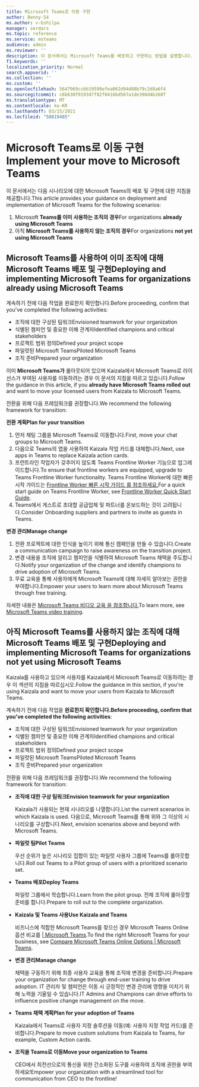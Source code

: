 ```yaml
---
title: Microsoft Teams로 이동 구현
author: Benny-54
ms.author: v-bshilpa
manager: serdars
ms.topic: reference
ms.service: msteams
audience: admin
ms.reviewer: ''
description: 이 문서에서는 Microsoft Teams를 배포하고 구현하는 방법을 설명합니다.
f1.keywords: ''
localization_priority: Normal
search.appverid: ''
ms.collection: ''
ms.custom: ''
ms.openlocfilehash: 5647969ccbb19599efea062d94d88b79c2d8a6f4
ms.sourcegitcommit: c6b630f9193d7f82f0416bd567a1de390d4b260f
ms.translationtype: MT
ms.contentlocale: ko-KR
ms.lasthandoff: 03/15/2021
ms.locfileid: "50819485"
---
```

# <a name="implement-your-move-to-microsoft-teams"></a><span data-ttu-id="bd64f-103">Microsoft Teams로 이동 구현</span><span class="sxs-lookup"><span data-stu-id="bd64f-103">Implement your move to Microsoft Teams</span></span>

<span data-ttu-id="bd64f-104">이 문서에서는 다음 시나리오에 대한 Microsoft Teams의 배포 및 구현에 대한 지침을 제공합니다.</span><span class="sxs-lookup"><span data-stu-id="bd64f-104">This article provides your guidance on deployment and implementation of Microsoft Teams for the following scenarios:</span></span>

1. <span data-ttu-id="bd64f-105">Microsoft **Teams를 이미 사용하는 조직의 경우**</span><span class="sxs-lookup"><span data-stu-id="bd64f-105">For organizations **already using Microsoft Teams**</span></span>
2. <span data-ttu-id="bd64f-106">아직 **Microsoft Teams를 사용하지 않는 조직의 경우**</span><span class="sxs-lookup"><span data-stu-id="bd64f-106">For organizations **not yet using Microsoft Teams**</span></span>

## <a name="deploying-and-implementing-microsoft-teams-for-organizations-already-using-microsoft-teams"></a><span data-ttu-id="bd64f-107">Microsoft Teams를 사용하여 이미 조직에 대해 Microsoft Teams 배포 및 구현</span><span class="sxs-lookup"><span data-stu-id="bd64f-107">Deploying and implementing Microsoft Teams for organizations already using Microsoft Teams</span></span>
 
<span data-ttu-id="bd64f-108">계속하기 전에 다음 작업을 완료한지 확인합니다.</span><span class="sxs-lookup"><span data-stu-id="bd64f-108">Before proceeding, confirm that you've completed the following activities:</span></span> 

- <span data-ttu-id="bd64f-109">조직에 대한 구상된 팀워크</span><span class="sxs-lookup"><span data-stu-id="bd64f-109">Envisioned teamwork for your organization</span></span>  
- <span data-ttu-id="bd64f-110">식별된 챔피언 및 중요한 이해 관계자</span><span class="sxs-lookup"><span data-stu-id="bd64f-110">Identified champions and critical stakeholders</span></span> 
- <span data-ttu-id="bd64f-111">프로젝트 범위 정의</span><span class="sxs-lookup"><span data-stu-id="bd64f-111">Defined your project scope</span></span>  
- <span data-ttu-id="bd64f-112">파일럿된 Microsoft Teams</span><span class="sxs-lookup"><span data-stu-id="bd64f-112">Piloted Microsoft Teams</span></span> 
- <span data-ttu-id="bd64f-113">조직 준비</span><span class="sxs-lookup"><span data-stu-id="bd64f-113">Prepared your organization</span></span> 

<span data-ttu-id="bd64f-114">이미 **Microsoft Teams가** 롤아웃되어 있으며 Kaizala에서 Microsoft Teams로 라이선스가 부여된 사용자를 이동하려는 경우 이 문서의 지침을 따르고 있습니다.</span><span class="sxs-lookup"><span data-stu-id="bd64f-114">Follow the guidance in this article, if you **already have Microsoft Teams rolled out** and want to move your licensed users from Kaizala to Microsoft Teams.</span></span> 
   
<span data-ttu-id="bd64f-115">전환을 위해 다음 프레임워크를 권장합니다.</span><span class="sxs-lookup"><span data-stu-id="bd64f-115">We recommend the following framework for transition:</span></span>  
   
<span data-ttu-id="bd64f-116">**전환 계획**</span><span class="sxs-lookup"><span data-stu-id="bd64f-116">**Plan for your transition**</span></span> 
   
1. <span data-ttu-id="bd64f-117">먼저 채팅 그룹을 Microsoft Teams로 이동합니다.</span><span class="sxs-lookup"><span data-stu-id="bd64f-117">First, move your chat groups to Microsoft Teams.</span></span>
1. <span data-ttu-id="bd64f-118">다음으로 Teams의 앱을 사용하여 Kaizala 작업 카드를 대체합니다.</span><span class="sxs-lookup"><span data-stu-id="bd64f-118">Next, use apps in Teams to replace Kaizala action cards.</span></span>
1. <span data-ttu-id="bd64f-119">프런트라인 작업자가 갖추어지 않도록 Teams Frontline Worker 기능으로 업그레이드합니다.</span><span class="sxs-lookup"><span data-stu-id="bd64f-119">To ensure that frontline workers are equipped, upgrade to Teams Frontline Worker functionality.</span></span> <span data-ttu-id="bd64f-120">Teams Frontline Worker에 대한 빠른 시작 가이드는 [Frontline Worker 빠른 시작 가이드 를 참조하세요.](https://docs.microsoft.com/microsoftteams/flw-quickstart)</span><span class="sxs-lookup"><span data-stu-id="bd64f-120">For a quick start guide on Teams Frontline Worker, see [Frontline Worker Quick Start Guide](https://docs.microsoft.com/microsoftteams/flw-quickstart).</span></span>
1. <span data-ttu-id="bd64f-121">Teams에서 게스트로 초대할 공급업체 및 파트너를 온보드하는 것이 고려됩니다.</span><span class="sxs-lookup"><span data-stu-id="bd64f-121">Consider Onboarding suppliers and partners to invite as guests in Teams.</span></span>  
  
<span data-ttu-id="bd64f-122">**변경 관리**</span><span class="sxs-lookup"><span data-stu-id="bd64f-122">**Manage change**</span></span>  
   
1. <span data-ttu-id="bd64f-123">전환 프로젝트에 대한 인식을 높이기 위해 통신 캠페인을 만들 수 있습니다.</span><span class="sxs-lookup"><span data-stu-id="bd64f-123">Create a communication campaign to raise awareness on the transition project.</span></span> 
1. <span data-ttu-id="bd64f-124">변경 내용을 조직에 알리고 챔피언을 식별하여 Microsoft Teams 채택을 주도합니다.</span><span class="sxs-lookup"><span data-stu-id="bd64f-124">Notify your organization of the change and identify champions to drive adoption of Microsoft Teams.</span></span> 
1. <span data-ttu-id="bd64f-125">무료 교육을 통해 사용자에게 Microsoft Teams에 대해 자세히 알아보는 권한을 부여합니다.</span><span class="sxs-lookup"><span data-stu-id="bd64f-125">Empower your users to learn more about Microsoft Teams through free training.</span></span> 
   
<span data-ttu-id="bd64f-126">자세한 내용은 [Microsoft Teams 비디오 교육 을 참조합니다.](https://support.microsoft.com/office/microsoft-teams-video-training-4f108e54-240b-4351-8084-b1089f0d21d7?ui=en-us&rs=en-us&ad=us)</span><span class="sxs-lookup"><span data-stu-id="bd64f-126">To learn more, see [Microsoft Teams video training](https://support.microsoft.com/office/microsoft-teams-video-training-4f108e54-240b-4351-8084-b1089f0d21d7?ui=en-us&rs=en-us&ad=us).</span></span>   
 
## <a name="deploying-and-implementing-microsoft-teams-for-organizations-not-yet-using-microsoft-teams"></a><span data-ttu-id="bd64f-127">아직 Microsoft Teams를 사용하지 않는 조직에 대해 Microsoft Teams 배포 및 구현</span><span class="sxs-lookup"><span data-stu-id="bd64f-127">Deploying and implementing Microsoft Teams for organizations not yet using Microsoft Teams</span></span>
 
<span data-ttu-id="bd64f-128">Kaizala를 사용하고 있으며 사용자를 Kaizala에서 Microsoft Teams로 이동하려는 경우 이 섹션의 지침을 따르십시오.</span><span class="sxs-lookup"><span data-stu-id="bd64f-128">Follow the guidance in this section, if you're using Kaizala and want to move your users from Kaizala to Microsoft Teams.</span></span>
   
<span data-ttu-id="bd64f-129">계속하기 전에 다음 작업을 **완료한지 확인합니다.**</span><span class="sxs-lookup"><span data-stu-id="bd64f-129">**Before proceeding, confirm that you've completed the following activities**:</span></span> 
   
- <span data-ttu-id="bd64f-130">조직에 대한 구상된 팀워크</span><span class="sxs-lookup"><span data-stu-id="bd64f-130">Envisioned teamwork for your organization</span></span> 
- <span data-ttu-id="bd64f-131">식별된 챔피언 및 중요한 이해 관계자</span><span class="sxs-lookup"><span data-stu-id="bd64f-131">Identified champions and critical stakeholders</span></span> 
- <span data-ttu-id="bd64f-132">프로젝트 범위 정의</span><span class="sxs-lookup"><span data-stu-id="bd64f-132">Defined your project scope</span></span>  
- <span data-ttu-id="bd64f-133">파일럿된 Microsoft Teams</span><span class="sxs-lookup"><span data-stu-id="bd64f-133">Piloted Microsoft Teams</span></span>
- <span data-ttu-id="bd64f-134">조직 준비</span><span class="sxs-lookup"><span data-stu-id="bd64f-134">Prepared your organization</span></span>  
   
<span data-ttu-id="bd64f-135">전환을 위해 다음 프레임워크를 권장합니다.</span><span class="sxs-lookup"><span data-stu-id="bd64f-135">We recommend the following framework for transition:</span></span> 
   
- <span data-ttu-id="bd64f-136">**조직에 대한 구상 팀워크**</span><span class="sxs-lookup"><span data-stu-id="bd64f-136">**Envision teamwork for your organization**</span></span> 
   
   <span data-ttu-id="bd64f-137">Kaizala가 사용되는 현재 시나리오를 나열합니다.</span><span class="sxs-lookup"><span data-stu-id="bd64f-137">List the current scenarios in which Kaizala is used.</span></span> <span data-ttu-id="bd64f-138">다음으로, Microsoft Teams를 통해 위와 그 이상의 시나리오를 구상합니다.</span><span class="sxs-lookup"><span data-stu-id="bd64f-138">Next, envision scenarios above and beyond with Microsoft Teams.</span></span>  

- <span data-ttu-id="bd64f-139">**파일럿 팀**</span><span class="sxs-lookup"><span data-stu-id="bd64f-139">**Pilot Teams**</span></span>

   <span data-ttu-id="bd64f-140">우선 순위가 높은 시나리오 집합이 있는 파일럿 사용자 그룹에 Teams를 롤아웃합니다.</span><span class="sxs-lookup"><span data-stu-id="bd64f-140">Roll out Teams to a Pilot group of users with a prioritized scenario set.</span></span> 

- <span data-ttu-id="bd64f-141">**Teams 배포**</span><span class="sxs-lookup"><span data-stu-id="bd64f-141">**Deploy Teams**</span></span> 

   <span data-ttu-id="bd64f-142">파일럿 그룹에서 학습합니다.</span><span class="sxs-lookup"><span data-stu-id="bd64f-142">Learn from the pilot group.</span></span> <span data-ttu-id="bd64f-143">전체 조직에 롤아웃할 준비를 합니다.</span><span class="sxs-lookup"><span data-stu-id="bd64f-143">Prepare to roll out to the complete organization.</span></span>  

- <span data-ttu-id="bd64f-144">**Kaizala 및 Teams 사용**</span><span class="sxs-lookup"><span data-stu-id="bd64f-144">**Use Kaizala and Teams**</span></span>  

   <span data-ttu-id="bd64f-145">비즈니스에 적합한 Microsoft Teams를 찾으신 경우 Microsoft Teams Online 옵션 비교를 [| Microsoft Teams](https://www.microsoft.com/microsoft-teams/compare-microsoft-teams-options).</span><span class="sxs-lookup"><span data-stu-id="bd64f-145">To find the right Microsoft Teams for your business, see [Compare Microsoft Teams Online Options | Microsoft Teams](https://www.microsoft.com/microsoft-teams/compare-microsoft-teams-options).</span></span> 

- <span data-ttu-id="bd64f-146">**변경 관리**</span><span class="sxs-lookup"><span data-stu-id="bd64f-146">**Manage change**</span></span> 

   <span data-ttu-id="bd64f-147">채택을 구동하기 위해 최종 사용자 교육을 통해 조직에 변경을 준비합니다.</span><span class="sxs-lookup"><span data-stu-id="bd64f-147">Prepare your organization for change through end-user training to drive adoption.</span></span> <span data-ttu-id="bd64f-148">IT 관리자 및 챔피언은 이동 시 긍정적인 변경 관리에 영향을 미치기 위해 노력을 기울일 수 있습니다.</span><span class="sxs-lookup"><span data-stu-id="bd64f-148">IT Admins and Champions can drive efforts to influence positive change management on the move.</span></span>  

- <span data-ttu-id="bd64f-149">**Teams 채택 계획**</span><span class="sxs-lookup"><span data-stu-id="bd64f-149">**Plan for your adoption of Teams**</span></span>

    <span data-ttu-id="bd64f-150">Kaizala에서 Teams로 사용자 지정 솔루션을 이동(예: 사용자 지정 작업 카드)를 준비합니다.</span><span class="sxs-lookup"><span data-stu-id="bd64f-150">Prepare to move custom solutions from Kaizala to Teams, for example, Custom Action cards.</span></span> 
     
- <span data-ttu-id="bd64f-151">**조직을 Teams로 이동**</span><span class="sxs-lookup"><span data-stu-id="bd64f-151">**Move your organization to Teams**</span></span> 

    <span data-ttu-id="bd64f-152">CEO에서 최전선으로의 통신을 위한 간소화된 도구를 사용하여 조직에 권한을 부여하세요!</span><span class="sxs-lookup"><span data-stu-id="bd64f-152">Empower your organization with a streamlined tool for communication from CEO to the frontline!</span></span> 
